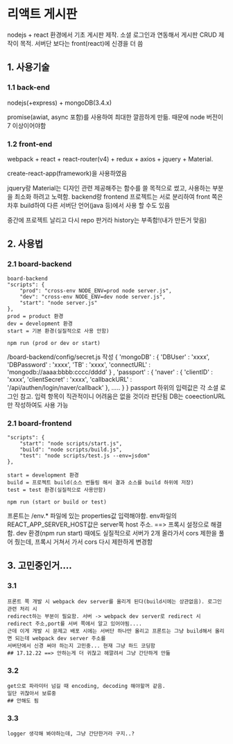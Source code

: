 # 리액트 게시판

nodejs + react 환경에서 기초 게시판 제작.
소셜 로그인과 연동해서 게시판 CRUD 제작이 목적. 서버단 보다는 front(react)에 신경을 더 씀

## 1. 사용기술

### 1.1 back-end
nodejs(+express) + mongoDB(3.4.x)

promise(awiat, async 포함)를 사용하여 최대한 깔끔하게 만듦. 때문에 node 버전이 7 이상이어야함

### 1.2 front-end
webpack + react + react-router(v4) + redux + axios + jquery + Material.

create-react-app(framework)을 사용하였음

jquery랑 Material는 디자인 관련 제공해주는 함수를 쓸 목적으로 썼고, 사용하는 부분을 최소화 하려고 노력함.
backend랑 frontend 프로젝트는 서로 분리하여 front 쪽은 차후 build하여 다른 서버단 언어(java 등)에서 사용 할 수도 있음

중간에 프로젝트 날리고 다시 repo 판거라 history는 부족함!(내가 만든거 맞음)

## 2. 사용법
### 2.1 board-backend
    board-backend
    "scripts": {
        "prod": "cross-env NODE_ENV=prod node server.js",
        "dev": "cross-env NODE_ENV=dev node server.js",
        "start": "node server.js"
    },
    prod = product 환경
    dev = development 환경
    start = 기본 환경(실질적으로 사용 안함)

    npm run (prod or dev or start)

/board-backend/config/secret.js 작성
    {
        'mongoDB' : {
            'DBUser' : 'xxxx',
            'DBPassword' : 'xxxx',
            'TB' : 'xxxx',
            'connectURL' : 'mongodb://aaaa:bbbb:cccc/dddd'
        }
        , 'passport' : {
            'naver' : {
                'clientID' : 'xxxx',
                'clientSecret' : 'xxxx',
                'callbackURL' : '/api/authen/login/naver/callback'
            },
            .....
        }
    }
passport 하위의 입력값은 각 소셜 로그인 참고. 입력 항목이 직관적이니 어려움은 없을 것이라 판단됨
DB는 coeectionURL만 작성하여도 사용 가능

### 2.1 board-frontend
    
    "scripts": {
        "start": "node scripts/start.js",
        "build": "node scripts/build.js",
        "test": "node scripts/test.js --env=jsdom"
    },
    
    start = development 환경
    build = 프로젝트 build(소스 번들링 해서 결과 소스를 build 하위에 저장)
    test = test 환경(실질적으로 사용안함)

    npm run (start or build or test)

프론트는 /env.* 파일에 있는 properties값 입력해야함. env파일의 REACT_APP_SERVER_HOST값은 server쪽 host 주소.
==> 프록시 설정으로 해결함. dev 환경(npm run start) 때에도 실질적으로 서버가 2개 올라가서 cors 제한을 풀어 줬는데,
프록시 거쳐서 가서 cors 다시 제한하게 변경함

## 3. 고민중인거....
### 3.1
    프론트 쪽 개발 시 webpack dev server를 올리게 된다(build시에는 상관없음). 로그인 관련 처리 시
    redirect하는 부분이 필요함. 서버 -> webpack dev server로 redirect 시 redirect 주소,port를 서버 쪽에서 알고 있어야됨....
    근데 이게 개발 시 문제고 배포 시에는 서버단 하나만 올리고 프론트는 그냥 build해서 올리면 되는데 webpack dev server 주소를
    서버단에서 신경 써야 하는지 고민중... 현재 그냥 하드 코딩함
    ## 17.12.22 ==> 안하는게 더 귀찮고 헤깔려서 그냥 간단하게 만듦

### 3.2
    get으로 파라미터 넘길 때 encoding, decoding 해야할꺼 같음.
    일단 귀찮아서 보류중
    ## 안해도 됨

### 3.3
    logger 생각해 봐야하는데, 그냥 간단한거라 구지..?